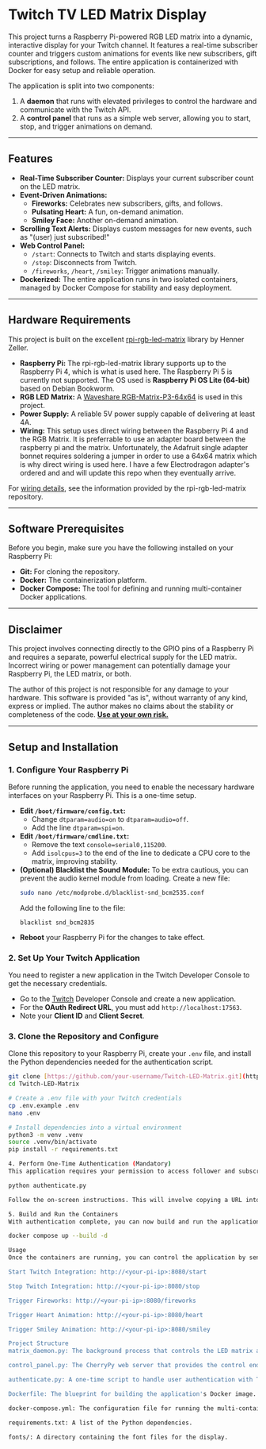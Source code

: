 # Twitch TV LED Matrix Display

This project turns a Raspberry Pi-powered RGB LED matrix into a dynamic, interactive display for your Twitch channel. It features a real-time subscriber counter and triggers custom animations for events like new subscribers, gift subscriptions, and follows. The entire application is containerized with Docker for easy setup and reliable operation.

The application is split into two components:

1.  A **daemon** that runs with elevated privileges to control the hardware and communicate with the Twitch API.
2.  A **control panel** that runs as a simple web server, allowing you to start, stop, and trigger animations on demand.

---
## Features

* **Real-Time Subscriber Counter:** Displays your current subscriber count on the LED matrix.
* **Event-Driven Animations:**
    * **Fireworks:** Celebrates new subscribers, gifts, and follows.
    * **Pulsating Heart:** A fun, on-demand animation.
    * **Smiley Face:** Another on-demand animation.
* **Scrolling Text Alerts:** Displays custom messages for new events, such as "(user) just subscribed!"
* **Web Control Panel:**
    * `/start`: Connects to Twitch and starts displaying events.
    * `/stop`: Disconnects from Twitch.
    * `/fireworks`, `/heart`, `/smiley`: Trigger animations manually.
* **Dockerized:** The entire application runs in two isolated containers, managed by Docker Compose for stability and easy deployment.

---
## Hardware Requirements

This project is built on the excellent [rpi-rgb-led-matrix](https://github.com/hzeller/rpi-rgb-led-matrix) library by Henner Zeller.

* **Raspberry Pi:** The rpi-rgb-led-matrix library supports up to the Raspberry Pi 4, which is what is used here. The Raspberry Pi 5 is currently not supported. The OS used is **Raspberry Pi OS Lite (64-bit)** based on Debian Bookworm.
* **RGB LED Matrix:** A [Waveshare RGB-Matrix-P3-64x64](https://www.waveshare.com/wiki/RGB-Matrix-P3-64x64) is used in this project.
* **Power Supply:** A reliable 5V power supply capable of delivering at least 4A.
* **Wiring:** This setup uses direct wiring between the Raspberry Pi 4 and the RGB Matrix. It is preferrable to use an adapter board between the raspberry pi and the matrix. Unfortunately, the Adafruit single adapter bonnet requires soldering a jumper in order to use a 64x64 matrix which is why direct wiring is used here. I have a few Electrodragon adapter's ordered and and will update this repo when they eventually arrive. 

For [wiring details](https://github.com/hzeller/rpi-rgb-led-matrix/blob/master/wiring.md), see the information provided by the rpi-rgb-led-matrix repository.

---
## Software Prerequisites

Before you begin, make sure you have the following installed on your Raspberry Pi:

* **Git:** For cloning the repository.
* **Docker:** The containerization platform.
* **Docker Compose:** The tool for defining and running multi-container Docker applications.

---
## Disclaimer

This project involves connecting directly to the GPIO pins of a Raspberry Pi and requires a separate, powerful electrical supply for the LED matrix. Incorrect wiring or power management can potentially damage your Raspberry Pi, the LED matrix, or both.

The author of this project is not responsible for any damage to your hardware. This software is provided "as is", without warranty of any kind, express or implied. The author makes no claims about the stability or completeness of the code. **<u>Use at your own risk.</u>**

---
## Setup and Installation

### 1. Configure Your Raspberry Pi

Before running the application, you need to enable the necessary hardware interfaces on your Raspberry Pi. This is a one-time setup.

* **Edit `/boot/firmware/config.txt`:**
    * Change `dtparam=audio=on` to `dtparam=audio=off`.
    * Add the line `dtparam=spi=on`.
* **Edit `/boot/firmware/cmdline.txt`:**
    * Remove the text `console=serial0,115200`.
    * Add `isolcpus=3` to the end of the line to dedicate a CPU core to the matrix, improving stability.
* **(Optional) Blacklist the Sound Module:** To be extra cautious, you can prevent the audio kernel module from loading. Create a new file:
    ```bash
    sudo nano /etc/modprobe.d/blacklist-snd_bcm2535.conf
    ```
    Add the following line to the file:
    ```
    blacklist snd_bcm2835
    ```
* **Reboot** your Raspberry Pi for the changes to take effect.

### 2. Set Up Your Twitch Application

You need to register a new application in the Twitch Developer Console to get the necessary credentials.

* Go to the [Twitch](https://dev.twitch.tv/console/apps) Developer Console and create a new application.
* For the **OAuth Redirect URL**, you must add `http://localhost:17563`.
* Note your **Client ID** and **Client Secret**.

### 3. Clone the Repository and Configure

Clone this repository to your Raspberry Pi, create your `.env` file, and install the Python dependencies needed for the authentication script.

```bash
git clone [https://github.com/your-username/Twitch-LED-Matrix.git](https://github.com/your-username/Twitch-LED-Matrix.git)
cd Twitch-LED-Matrix

# Create a .env file with your Twitch credentials
cp .env.example .env
nano .env

# Install dependencies into a virtual environment
python3 -m venv .venv
source .venv/bin/activate
pip install -r requirements.txt

4. Perform One-Time Authentication (Mandatory)
This application requires your permission to access follower and subscriber data. You must run a one-time script on the host machine to authorize the application.

python authenticate.py

Follow the on-screen instructions. This will involve copying a URL into your local browser, authorizing the app, and pasting the resulting URL back into the terminal. This will create a twitch_tokens directory with your credentials, which will be shared with the Docker container.

5. Build and Run the Containers
With authentication complete, you can now build and run the application with Docker Compose.

docker compose up --build -d

Usage
Once the containers are running, you can control the application by sending web requests to the control panel, which runs on port 8080 of your Raspberry Pi's IP address.

Start Twitch Integration: http://<your-pi-ip>:8080/start

Stop Twitch Integration: http://<your-pi-ip>:8080/stop

Trigger Fireworks: http://<your-pi-ip>:8080/fireworks

Trigger Heart Animation: http://<your-pi-ip>:8080/heart

Trigger Smiley Animation: http://<your-pi-ip>:8080/smiley

Project Structure
matrix_daemon.py: The background process that controls the LED matrix and connects to Twitch.

control_panel.py: The CherryPy web server that provides the control endpoints.

authenticate.py: A one-time script to handle user authentication with Twitch.

Dockerfile: The blueprint for building the application's Docker image.

docker-compose.yml: The configuration file for running the multi-container application.

requirements.txt: A list of the Python dependencies.

fonts/: A directory containing the font files for the display.
